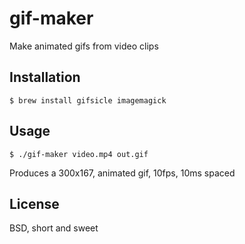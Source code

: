 gif-maker
=========

Make animated gifs from video clips

Installation
------------

    $ brew install gifsicle imagemagick

Usage
-----

    $ ./gif-maker video.mp4 out.gif

Produces a 300x167, animated gif, 10fps, 10ms spaced

License
-------

BSD, short and sweet
